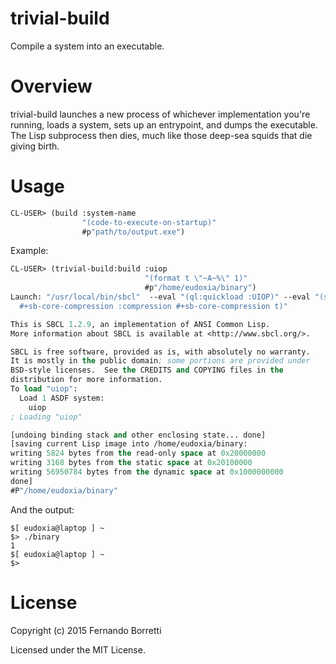 # trivial-build

Compile a system into an executable.

# Overview

trivial-build launches a new process of whichever implementation you're running,
loads a system, sets up an entrypoint, and dumps the executable. The Lisp
subprocess then dies, much like those deep-sea squids that die giving birth.

# Usage

```lisp
CL-USER> (build :system-name
                "(code-to-execute-on-startup)"
                #p"path/to/output.exe")
```

Example:

```lisp
CL-USER> (trivial-build:build :uiop
                              "(format t \"~A~%\" 1)"
                              #p"/home/eudoxia/binary")
Launch: "/usr/local/bin/sbcl"  --eval "(ql:quickload :UIOP)" --eval "(setf uiop:*image-entry-point* #'(lambda () (format t \"~A~%\" 1)))" --eval "(uiop:dump-image #P\"/home/eudoxia/binary\" :executable t
  #+sb-core-compression :compression #+sb-core-compression t)"

This is SBCL 1.2.9, an implementation of ANSI Common Lisp.
More information about SBCL is available at <http://www.sbcl.org/>.

SBCL is free software, provided as is, with absolutely no warranty.
It is mostly in the public domain; some portions are provided under
BSD-style licenses.  See the CREDITS and COPYING files in the
distribution for more information.
To load "uiop":
  Load 1 ASDF system:
    uiop
; Loading "uiop"

[undoing binding stack and other enclosing state... done]
[saving current Lisp image into /home/eudoxia/binary:
writing 5824 bytes from the read-only space at 0x20000000
writing 3168 bytes from the static space at 0x20100000
writing 56950784 bytes from the dynamic space at 0x1000000000
done]
#P"/home/eudoxia/binary"
```

And the output:

```
$[ eudoxia@laptop ] ~
$> ./binary
1
$[ eudoxia@laptop ] ~
$>
```

# License

Copyright (c) 2015 Fernando Borretti

Licensed under the MIT License.
